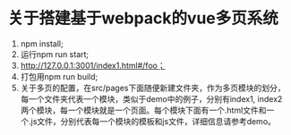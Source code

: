 # 关于搭建基于webpack的vue多页系统

1. npm install; 
2. 运行npm run start;
3.  http://127.0.0.1:3001/index1.html#/foo；
4. 打包用npm run build;
5. 关于多页的配置，在src/pages下面随便新建文件夹，作为多页模块的划分，每一个文件夹代表一个模块，类似于demo中的例子，分别有index1, index2两个模块，每一个模块就是一个页面。每个模块下面有一个.html文件和一个.js文件，分别代表每一个模块的模板和js文件，详细信息请参考demo。